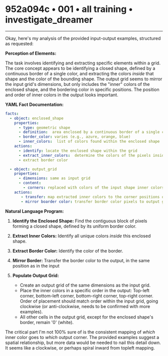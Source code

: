 # 952a094c • 001 • all training • investigate_dreamer

---
Okay, here's my analysis of the provided input-output examples, structured as requested:

**Perception of Elements:**

The task involves identifying and extracting specific elements within a grid. The core concept appears to be identifying a closed shape, defined by a continuous border of a single color, and extracting the colors *inside* that shape and the color of the bounding shape. The output grid seems to mirror the input grid's dimensions, but only includes the "inner" colors of the enclosed shape, and the bordering color in specific positions. The position and order of inner colors in the output looks important.

**YAML Fact Documentation:**



```yaml
facts:
  - object: enclosed_shape
    properties:
      - type: geometric shape
      - definition:  area enclosed by a continuous border of a single color
      - border_color: varies (e.g., azure, orange, blue)
      - inner_colors:  list of colors found within the enclosed shape
    actions:
      - identify: locate the enclosed shape within the grid
      - extract_inner_colors:  determine the colors of the pixels inside the shape
      - extract border color

  - object: output_grid
    properties:
      - dimensions: same as input grid
      - content:
        - corners: replaced with colors of the input shape inner colors
    actions:
       - transfer: map extracted inner colors to the corner positions of the output grid, maintaining the relative positions
       - mirror boarder color: transfer border color pixels to output grid, mirroring the input grid

```



**Natural Language Program:**

1.  **Identify the Enclosed Shape:** Find the contiguous block of pixels forming a closed shape, defined by its uniform border color.

2.  **Extract Inner Colors:** Identify all unique colors *inside* this enclosed shape.

3.  **Extract Border Color:** Identify the color of the border.

4.  **Mirror Border:** Transfer the border color to the output, in the same position as in the input

5.  **Populate Output Grid:**
    *   Create an output grid of the same dimensions as the input grid.
    *   Place the inner colors in a specific order in the output: Top-left corner, bottom-left corner, bottom-right corner, top-right corner. Order of placement should match order within the input grid, going clockwise (or anti-clockwise, needs to be confirmed with more examples).
    *   All other cells in the output grid, except for the enclosed shape's border, remain '0' (white).

The critical part I'm not 100% sure of is the consistent mapping of *which* inner color goes to *which* output corner. The provided examples suggest a spatial relationship, but more data would be needed to nail this detail down. It seems like a clockwise, or perhaps spiral inward from topleft mapping.

